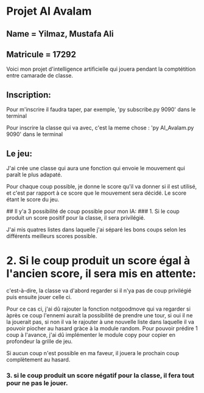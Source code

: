 <h1> Projet AI Avalam</h1>
<h2> Name = Yilmaz, Mustafa Ali</h2>
<h2> Matricule = 17292</h2>
Voici mon projet d'intelligence artificielle qui jouera pendant la comptétition entre camarade de classe.

## Inscription:
<p>Pour m'inscrire il faudra taper, par exemple, 'py subscribe.py 9090' dans le terminal</p>
<p>Pour inscrire la classe qui va avec, c'est la meme chose : 'py AI_Avalam.py 9090' dans le terminal</p>

## Le jeu:
<p>J'ai crée une classe qui aura une fonction qui envoie le mouvement qui paraît le plus adapaté.</p>
<p>Pour chaque coup possible, je donne le score qu'il va donner si il est utilisé, et c'est par rapport à ce score que le mouvement sera décidé. Le score étant le score du jeu.</p>
## Il y'a 3 possibilité de coup possible pour mon IA:
### 1. Si le coup produit un score positif pour la classe, il sera privilégié.
<p>J'ai mis quatres listes dans laquelle j'ai séparé les bons coups selon les différents meilleurs scores possible.</p>
<h1> 2. Si le coup produit un score égal à l'ancien score, il sera mis en attente:</h1>
<p>c'est-à-dire, la classe va d'abord regarder si il n'ya pas de coup privilégié puis ensuite jouer celle ci.</p>
<p>Pour ce cas ci, j'ai dû rajouter la fonction notgoodmove qui va regarder si àprès ce coup l'ennemi aurait la possibilité de prendre une tour, si oui il ne la jouerait pas, si non il va le rajouter à une nouvelle liste dans laquelle il va pouvoir piocher au hasard gràce à la module random. Pour pouvoir prédire 1 coup à l'avance, j'ai dû implémenter le module copy pour copier en profondeur la grille de jeu.</p>
<p>Si aucun coup n'est possible en ma faveur, il jouera le prochain coup complètement au hasard.</p>

### 3. si le coup produit un score négatif pour la classe, il fera tout pour ne pas le jouer.
